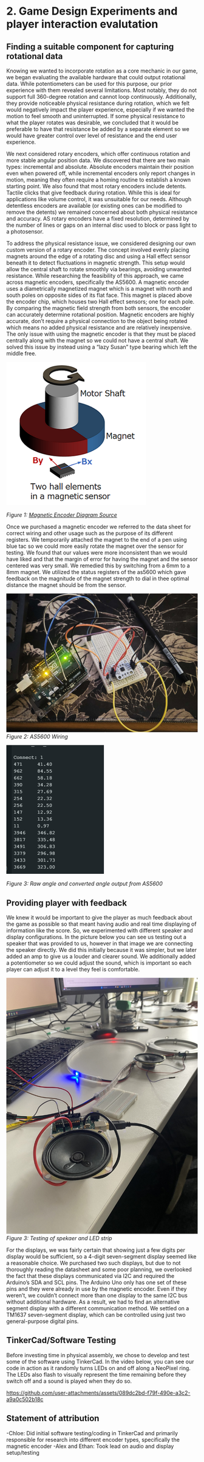 # 2. Game Design Experiments and player interaction evalutation

## Finding a suitable component for capturing rotational data

Knowing we wanted to incorporate rotation as a core mechanic in our game, we began evaluating the available hardware that could output rotational data. While potentiometers can be used for this purpose, our prior experience with them revealed several limitations. Most notably, they do not support full 360-degree rotation and cannot loop continuously. Additionally, they provide noticeable physical resistance during rotation, which we felt would negatively impact the player experience, especially if we wanted the motion to feel smooth and uninterrupted. If some physical resistance to what the player rotates was desirable, we concluded that it would be preferable to have that resistance be added by a separate element so we would have greater control over level of resistance and the end user experience.

We next considered rotary encoders, which offer continuous rotation and more stable angular position data. We discovered that there are two main types: incremental and absolute. Absolute encoders maintain their position even when powered off, while incremental encoders only report changes in motion, meaning they often require a homing routine to establish a known starting point. We also found that most rotary encoders include detents. Tactile clicks that give feedback during rotation. While this is ideal for applications like volume control, it was unsuitable for our needs. Although detentless encoders are available (or existing ones can be modified to remove the detents) we remained concerned about both physical resistance and accuracy. AS rotary encoders have a fixed resolution, determined by the number of lines or gaps on an internal disc used to block or pass light to a photosensor.

To address the physical resistance issue, we considered designing our own custom version of a rotary encoder. The concept involved evenly placing magnets around the edge of a rotating disc and using a Hall effect sensor beneath it to detect fluctuations in magnetic strength. This setup would allow the central shaft to rotate smoothly via bearings, avoiding unwanted resistance.
While researching the feasibility of this approach, we came across magnetic encoders, specifically the AS5600. A magnetic encoder uses a diametrically magnetized magnet which is a magnet with north and south poles on opposite sides of its flat face. This magnet is placed above the encoder chip, which houses two Hall effect sensors; one for each pole. By comparing the magnetic field strength from both sensors, the encoder can accurately determine rotational position. Magnetic encoders are highly accurate, don’t require a physical connection to the object being rotated which means no added physical resistance and are relatively inexpensive. The only issue with using the magnetic encoder is that they must be placed centrally along with the magnet so we could not have a central shaft. We solved this issue by instead using a “lazy Susan” type bearing which left the middle free.

![Magnetic Encoder Diagram](MagneticEncoderDiagram.png)

*Figure 1: [Magnetic Encoder Diagram Source](https://www.akm.com/global/en/products/rotation-angle-sensor/tutorial/magnetic-encoder/)*

Once we purchased a magnetic encoder we referred to the data sheet for correct wiring and other usage such as the purpose of its different registers. We temporarily attached the magnet to the end of a pen using blue tac so we could more easily rotate the magnet over the sensor for testing. We found that our values were more inconsistent than we would have liked and that the margin of error for having the magnet and the sensor centered was very small. We remedied this by switching from a 6mm to a 8mm magnet. We utilized the status registers of the as5600 which gave feedback on the magnitude of the magnet strength to dial in thee optimal distance the magnet should be from the sensor.

![AS5600 wiring](06.jpg)
*Figure 2: AS5600 Wiring*

![Angle Output](05.png)

*Figure 3: Raw angle and converted angle output from AS5600*

## Providing player with feedback

We knew it would be important to give the player as much feedback about the game as possible so that meant having audio and real time displaying of information like the score. So, we experimented with different speaker and display configurations. In the picture below you can see us testing out a speaker that was provided to us, however in that image we are connecting the speaker directly. We did this initially because it was simpler, but we later added an amp to give us a louder and clearer sound. We additionally added a potentiometer so we could adjust the sound, which is important so each player can adjust it to a level they feel is comfortable.

![Speaker](02.jpg)
*Figure 3: Testing of spekaer and LED strip*

For the displays, we was fairly certain that showing just a few digits per display would be sufficient, so a 4-digit seven-segment display seemed like a reasonable choice. We purchased two such displays, but due to not thoroughly reading the datasheet and some poor planning, we overlooked the fact that these displays communicated via I2C and required the Arduino’s SDA and SCL pins. The Arduino Uno only has one set of these pins and they were already in use by the magnetic encoder. Even if they weren’t, we couldn’t connect more than one display to the same I2C bus without additional hardware.
As a result, we had to find an alternative segment display with a different communication method. We settled on a TM1637 seven-segment display, which can be controlled using just two general-purpose digital pins.

## TinkerCad/Software Testing

Before investing time in physical assembly, we chose to develop and test some of the software using TinkerCad. In the video below, you can see our code in action as it randomly turns LEDs on and off along a NeoPixel ring. The LEDs also flash to visually represent the time remaining before they switch off and a sound is played when they do so.

https://github.com/user-attachments/assets/089dc2bd-f79f-490e-a3c2-a9a0c502b18c

## Statement of attribution
-Chloe: Did initial software testing/coding in TinkerCad and primarily responsible for research into different encoder types, specifically the magnetic encoder
-Alex and Ethan: Took lead on audio and display setup/testing
